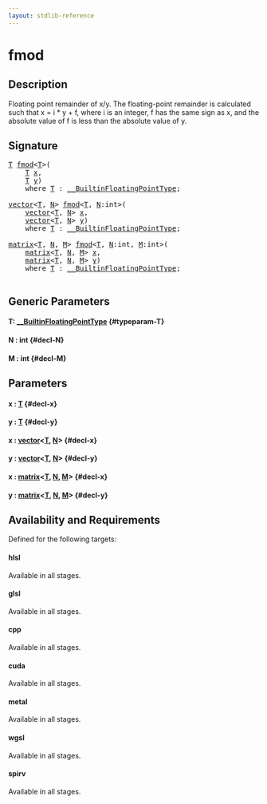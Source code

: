 ```yaml
---
layout: stdlib-reference
---
```


# fmod

## Description

Floating point remainder of x/y.
The floating-point remainder is calculated such that x = i * y + f,
where i is an integer, f has the same sign as x, and the absolute value
of f is less than the absolute value of y.




## Signature 

<pre>
<a href="/stdlib-reference/global-decls/fmod#typeparam-T" class="code_type">T</a> <a href="/stdlib-reference/global-decls/fmod">fmod</a>&lt;<a href="/stdlib-reference/global-decls/fmod#typeparam-T" class="code_type">T</a>&gt;(
    <a href="/stdlib-reference/global-decls/fmod#typeparam-T" class="code_type">T</a> <a href="/stdlib-reference/global-decls/fmod#decl-x" class="code_param">x</a>,
    <a href="/stdlib-reference/global-decls/fmod#typeparam-T" class="code_type">T</a> <a href="/stdlib-reference/global-decls/fmod#decl-y" class="code_param">y</a>)
    <span class='code_keyword'>where</span> <a href="/stdlib-reference/global-decls/fmod#typeparam-T" class="code_type">T</a> : <a href="/stdlib-reference/interfaces/BuiltinFloatingPointType/index" class="code_type">__BuiltinFloatingPointType</a>;

<a href="/stdlib-reference/types/vector/index" class="code_type">vector</a>&lt;<a href="/stdlib-reference/global-decls/fmod#typeparam-T" class="code_type">T</a>, <a href="/stdlib-reference/global-decls/fmod#decl-N" class="code_var">N</a>&gt; <a href="/stdlib-reference/global-decls/fmod">fmod</a>&lt;<a href="/stdlib-reference/global-decls/fmod#typeparam-T" class="code_type">T</a>, <a href="/stdlib-reference/global-decls/fmod#decl-N" class="code_var">N</a>:<span class="code_keyword">int</span>&gt;(
    <a href="/stdlib-reference/types/vector/index" class="code_type">vector</a>&lt;<a href="/stdlib-reference/global-decls/fmod#typeparam-T" class="code_type">T</a>, <a href="/stdlib-reference/global-decls/fmod#decl-N" class="code_var">N</a>&gt; <a href="/stdlib-reference/global-decls/fmod#decl-x" class="code_param">x</a>,
    <a href="/stdlib-reference/types/vector/index" class="code_type">vector</a>&lt;<a href="/stdlib-reference/global-decls/fmod#typeparam-T" class="code_type">T</a>, <a href="/stdlib-reference/global-decls/fmod#decl-N" class="code_var">N</a>&gt; <a href="/stdlib-reference/global-decls/fmod#decl-y" class="code_param">y</a>)
    <span class='code_keyword'>where</span> <a href="/stdlib-reference/global-decls/fmod#typeparam-T" class="code_type">T</a> : <a href="/stdlib-reference/interfaces/BuiltinFloatingPointType/index" class="code_type">__BuiltinFloatingPointType</a>;

<a href="/stdlib-reference/types/matrix/index" class="code_type">matrix</a>&lt;<a href="/stdlib-reference/global-decls/fmod#typeparam-T" class="code_type">T</a>, <a href="/stdlib-reference/global-decls/fmod#decl-N" class="code_var">N</a>, <a href="/stdlib-reference/global-decls/fmod#decl-M" class="code_var">M</a>&gt; <a href="/stdlib-reference/global-decls/fmod">fmod</a>&lt;<a href="/stdlib-reference/global-decls/fmod#typeparam-T" class="code_type">T</a>, <a href="/stdlib-reference/global-decls/fmod#decl-N" class="code_var">N</a>:<span class="code_keyword">int</span>, <a href="/stdlib-reference/global-decls/fmod#decl-M" class="code_var">M</a>:<span class="code_keyword">int</span>&gt;(
    <a href="/stdlib-reference/types/matrix/index" class="code_type">matrix</a>&lt;<a href="/stdlib-reference/global-decls/fmod#typeparam-T" class="code_type">T</a>, <a href="/stdlib-reference/global-decls/fmod#decl-N" class="code_var">N</a>, <a href="/stdlib-reference/global-decls/fmod#decl-M" class="code_var">M</a>&gt; <a href="/stdlib-reference/global-decls/fmod#decl-x" class="code_param">x</a>,
    <a href="/stdlib-reference/types/matrix/index" class="code_type">matrix</a>&lt;<a href="/stdlib-reference/global-decls/fmod#typeparam-T" class="code_type">T</a>, <a href="/stdlib-reference/global-decls/fmod#decl-N" class="code_var">N</a>, <a href="/stdlib-reference/global-decls/fmod#decl-M" class="code_var">M</a>&gt; <a href="/stdlib-reference/global-decls/fmod#decl-y" class="code_param">y</a>)
    <span class='code_keyword'>where</span> <a href="/stdlib-reference/global-decls/fmod#typeparam-T" class="code_type">T</a> : <a href="/stdlib-reference/interfaces/BuiltinFloatingPointType/index" class="code_type">__BuiltinFloatingPointType</a>;

</pre>

## Generic Parameters

#### T: [\_\_BuiltinFloatingPointType](/stdlib-reference/interfaces/BuiltinFloatingPointType/index) {#typeparam-T}
#### N  : int {#decl-N}
#### M  : int {#decl-M}

## Parameters

#### x  : [T](/stdlib-reference/global-decls/fmod#typeparam-T) {#decl-x}
#### y  : [T](/stdlib-reference/global-decls/fmod#typeparam-T) {#decl-y}
#### x  : [vector](/stdlib-reference/types/vector/index)\<[T](/stdlib-reference/types/vector/index#typeparam-T), [N](/stdlib-reference/types/vector/index#decl-N)\> {#decl-x}
#### y  : [vector](/stdlib-reference/types/vector/index)\<[T](/stdlib-reference/types/vector/index#typeparam-T), [N](/stdlib-reference/types/vector/index#decl-N)\> {#decl-y}
#### x  : [matrix](/stdlib-reference/types/matrix/index)\<[T](/stdlib-reference/types/matrix/T), [N](/stdlib-reference/types/matrix/index#decl-N), [M](/stdlib-reference/types/matrix/index#decl-M)\> {#decl-x}
#### y  : [matrix](/stdlib-reference/types/matrix/index)\<[T](/stdlib-reference/types/matrix/T), [N](/stdlib-reference/types/matrix/index#decl-N), [M](/stdlib-reference/types/matrix/index#decl-M)\> {#decl-y}

## Availability and Requirements

Defined for the following targets:

#### hlsl
Available in all stages.

#### glsl
Available in all stages.

#### cpp
Available in all stages.

#### cuda
Available in all stages.

#### metal
Available in all stages.

#### wgsl
Available in all stages.

#### spirv
Available in all stages.



